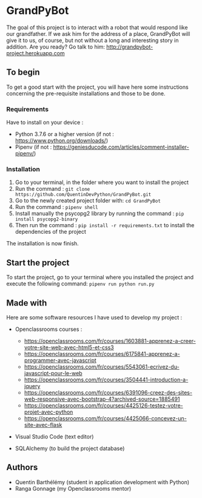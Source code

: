 # GrandPyBot

The goal of this project is to interact with a robot that would respond like our grandfather.
If we ask him for the address of a place, GrandPyBot will give it to us, of course, but not without a long and interesting story in addition.
Are you ready? Go talk to him: http://grandpybot-project.herokuapp.com
## To begin

To get a good start with the project, you will have here some instructions concerning the pre-requisite installations and those to be done.

### Requirements

Have to install on your device :

* Python 3.7.6 or a higher version (if not : https://www.python.org/downloads/)
* Pipenv (if not : https://geniesducode.com/articles/comment-installer-pipenv/)

### Installation

1. Go to your terminal, in the folder where you want to install the project
1. Run the command : `git clone https://github.com/QuentinDevPython/GrandPyBot.git`
1. Go to the newly created project folder with: `cd GrandPyBot`
1. Run the command : `pipenv shell`
1. Install manually the psycopg2 library by running the command : `pip install psycopg2-binary`
1. Then run the command : `pip install -r requirements.txt` to install the dependencies of the project

The installation is now finish.

## Start the project

To start the project, go to your terminal where you installed the project and execute the following command:
`pipenv run python run.py`
## Made with

Here are some software resources I have used to develop my project :

* Openclassrooms courses : 

    * https://openclassrooms.com/fr/courses/1603881-apprenez-a-creer-votre-site-web-avec-html5-et-css3
    * https://openclassrooms.com/fr/courses/6175841-apprenez-a-programmer-avec-javascript
    * https://openclassrooms.com/fr/courses/5543061-ecrivez-du-javascript-pour-le-web
    * https://openclassrooms.com/fr/courses/3504441-introduction-a-jquery
    * https://openclassrooms.com/fr/courses/6391096-creez-des-sites-web-responsive-avec-bootstrap-4?archived-source=1885491
    * https://openclassrooms.com/fr/courses/4425126-testez-votre-projet-avec-python
    * https://openclassrooms.com/fr/courses/4425066-concevez-un-site-avec-flask

* Visual Studio Code (text editor)
* SQLAlchemy (to build the project database)
## Authors

* Quentin Barthélémy (student in application development with Python)
* Ranga Gonnage (my Openclassrooms mentor)
